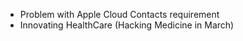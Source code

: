 * Problem with Apple Cloud Contacts requirement  
* Innovating HealthCare (Hacking Medicine in March)
